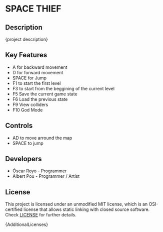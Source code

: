 # SPACE THIEF

## Description

{project description}

## Key Features

 - A for backward movement
 - D for forward movement
 - SPACE for Jump
 - F1 to start the first level
 - F3 to start from the beggining of the current level
 - F5 ​Save the current game state
 - F6 ​Load the previous state
 - F9​ View colliders
 - F10​ God Mode
 
## Controls

 - AD to move arround the map
 - SPACE to jump

## Developers

 - Óscar Royo - Programmer
 - Albert Pou - Programmer / Artist

## License

This project is licensed under an unmodified MIT license, which is an OSI-certified license that allows static linking with closed source software. Check [LICENSE](LICENSE) for further details.

{AdditionalLicenses}
